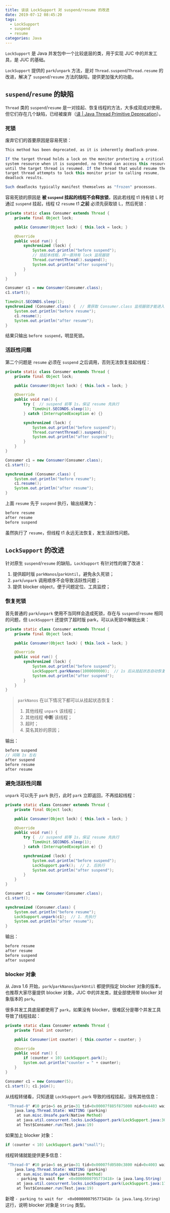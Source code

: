 ```yaml
---
title: 谈谈 LockSupport 对 suspend/resume 的改进
date: 2019-07-12 08:45:20
tags:
  - LockSupport
  - suspend
  - resume
categories: Java
---
```


`LockSupport` 是 Java 并发包中一个比较底层的类，用于实现 JUC 中的并发工具，是 JUC 的基础。

`LockSupport` 提供的 `park`/`unpark` 方法，是对 `Thread.suspend`/`Thread.resume` 的改进，解决了 `suspend`/`resume` 方法的缺陷，提供更加强大的功能。

<!-- more -->

## `suspend`/`resume` 的缺陷

`Thread` 类的 `suspend`/`resume` 是一对挂起、恢复线程的方法，大多成双成对使用，但它们存在几个缺陷，已经被废弃（[译 | Java Thread Primitive Deprecation](http://songkun.me/2018/11/26/2018-11-26-java-thread-primitive-deprecation/)）。

### 死锁

废弃它们的首要原因是容易死锁：

```Java
This method has been deprecated, as it is inherently deadlock-prone.  

If the target thread holds a lock on the monitor protecting a critical 
system resource when it is suspended, no thread can access this resource
until the target thread is resumed. If the thread that would resume the
target thread attempts to lock this monitor prior to calling resume, 
deadlock results.  

Such deadlocks typically manifest themselves as "frozen" processes.
```

容易死锁的原因是 **被 `suspend` 挂起的线程不会释放锁**，因此若线程 t1 持有锁 L 时通过 `suspend` 挂起，线程 t2 `resume` t1 **之前** 必须先获取锁 L，然后死锁：

```Java
private static class Consumer extends Thread {
    private final Object lock;

    public Consumer(Object lock) { this.lock = lock; }

    @Override
    public void run() {
        synchronized (lock) {
            System.out.println("before suspend");
            // 挂起本线程，并一直持有 lock 监视器锁
            Thread.currentThread().suspend();
            System.out.println("after suspend");
        }
    }
}

Consumer c1 = new Consumer(Consumer.class);
c1.start();

TimeUnit.SECONDS.sleep(1);
synchronized (Consumer.class) {  // 需获取 Consumer.class 监视器锁才能进入同步块
    System.out.println("before resume");
    c1.resume();
    System.out.println("after resume");
}
```

结果只输出 `before suspend`，明显死锁。

### 活跃性问题

第二个问题是 `resume` 必须在 `suspend` 之后调用，否则无法恢复挂起线程：

```Java
private static class Consumer extends Thread {
    private final Object lock;

    public Consumer(Object lock) { this.lock = lock; }

    @Override
    public void run() {
        try {  // suspend 前等 1s，保证 resume 先执行
            TimeUnit.SECONDS.sleep(1);
        } catch (InterruptedException e) {}

        synchronized (lock) {
            System.out.println("before suspend");
            Thread.currentThread().suspend();
            System.out.println("after suspend");
        }
    }
}

Consumer c1 = new Consumer(Consumer.class);
c1.start();

synchronized (Consumer.class) {
    System.out.println("before resume");
    c1.resume();
    System.out.println("after resume");
}
```

上面 `resume` 先于 `suspend` 执行，输出结果为：

```Java
before resume
after resume
before suspend
```

虽然执行了 `resume`，但线程 t1 永远无法恢复，发生活跃性问题。

## `LockSupport` 的改进

针对原生 `suspend`/`resume` 的缺陷，`LockSupport` 有针对性的做了改进：

1. 提供超时版 `parkNanos`/`parkUntil`，避免永久死锁；
2. `park`/`unpark` 调用顺序不会导致活跃性问题；
3. 提供 blocker object，便于问题定位、工具监控；

### 恢复死锁

首先普通的 `park`/`unpark` 使用不当同样会造成死锁，存在与 `suspend`/`resume` 相同的问题，但 `LockSupport` 还提供了超时版 park，可以从死锁中解脱出来：

```Java
private static class Consumer extends Thread {
    private final Object lock;

    public Consumer(Object lock) { this.lock = lock; }

    @Override
    public void run() {
        synchronized (lock) {
            System.out.println("before suspend");
            LockSupport.parkNanos(1000000000);  // 1s 后从挂起状态自动恢复
            System.out.println("after suspend");
        }
    }
}
```

>`parkNanos` 在以下情况下都可以从挂起状态恢复：
>
>1. 其他线程 `unpark` 该线程；
>2. 其他线程 **中断** 该线程；
>3. 超时；
>4. 莫名其妙的原因；

输出：

```Java
before suspend
// 间隔 1s 左右
after suspend
before resume
after resume
```

### 避免活跃性问题

`unpark` 可以先于 `park` 执行，此时 `park` 立即返回，不再挂起线程：

```Java
private static class Consumer extends Thread {
    private final Object lock;

    public Consumer(Object lock) { this.lock = lock; }

    @Override
    public void run() {
        try {  // suspend 前等 1s，保证 resume 先执行
            TimeUnit.SECONDS.sleep(1);
        } catch (InterruptedException e) {}

        synchronized (lock) {
            System.out.println("before suspend");
            LockSupport.park();  // 2. 后执行
            System.out.println("after suspend");
        }
    }
}

Consumer c1 = new Consumer(Consumer.class);
c1.start();

synchronized (Consumer.class) {
    System.out.println("before resume");
    LockSupport.unpark(c1);  // 1. 先执行
    System.out.println("after resume");
}
```

输出：

```Java
before resume
after resume
before suspend
after suspend
```

### blocker 对象

从 Java 1.6 开始，`park`/`parkNanos`/`parkUntil` 都提供指定 blocker 对象的版本，也推荐大家尽量提供 blocker 对象，JUC 中的并发类，就全部使用带 blocker 对象版本的 `park`。

很多并发工具底层都使用了 `park`，如果没有 blocker，很难区分是哪个并发工具导致了线程挂起：

```Java
private static class Consumer extends Thread {
    private final int counter;

    public Consumer(int counter) { this.counter = counter; }

    @Override
    public void run() {
        if (counter < 10) LockSupport.park();
        System.out.println("counter = " + counter);
    }
}

Consumer c1 = new Consumer(5);
c1.start(); c1.join();
```

从线程转储看，只知道是 `LockSupport.park` 导致的线程挂起，没有其他信息：

```Java
 "Thread-0" #10 prio=5 os_prio=31 tid=0x00007f885f875000 nid=0x4403 waiting on condition [0x00007000070d3000]
    java.lang.Thread.State: WAITING (parking)
     at sun.misc.Unsafe.park(Native Method)
     at java.util.concurrent.locks.LockSupport.park(LockSupport.java:304)
     at Test$Consumer.run(Test.java:19)
```

如果加上 blocker 对象：

```Java
if (counter < 10) LockSupport.park("small");
```

线程转储就能提供更多信息：

```Java
 "Thread-0" #10 prio=5 os_prio=31 tid=0x00007fd0580c3800 nid=0x4003 waiting on condition [0x000070000c2b6000]
    java.lang.Thread.State: WAITING (parking)
     at sun.misc.Unsafe.park(Native Method)
     - parking to wait for  <0x0000000795773418> (a java.lang.String)
     at java.util.concurrent.locks.LockSupport.park(LockSupport.java:175)
     at Test$Consumer.run(Test.java:19)
```

新增 `- parking to wait for  <0x0000000795773418> (a java.lang.String)` 这行，说明 blocker 对象是 `String` 类型。





